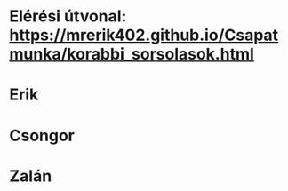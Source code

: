 # Elérési útvonal: https://mrerik402.github.io/Csapatmunka/korabbi_sorsolasok.html
# Erik
# Csongor
# Zalán